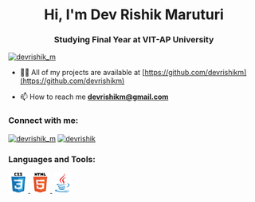 <h1 align="center">Hi, I'm Dev Rishik Maruturi</h1>
<h3 align="center">Studying Final Year at VIT-AP University</h3>

<p align="left"> <a href="https://twitter.com/devrishik_m" target="blank"><img src="https://img.shields.io/twitter/follow/devrishik_m?logo=twitter&style=for-the-badge" alt="devrishik_m" /></a> </p>

- 👨‍💻 All of my projects are available at [https://github.com/devrishikm](https://github.com/devrishikm)

- 📫 How to reach me **devrishikm@gmail.com**

<h3 align="left">Connect with me:</h3>
<p align="left">
<a href="https://twitter.com/devrishik_m" target="blank"><img align="center" src="https://raw.githubusercontent.com/rahuldkjain/github-profile-readme-generator/master/src/images/icons/Social/twitter.svg" alt="devrishik_m" height="30" width="40" /></a>
<a href="https://linkedin.com/in/devrishik" target="blank"><img align="center" src="https://raw.githubusercontent.com/rahuldkjain/github-profile-readme-generator/master/src/images/icons/Social/linked-in-alt.svg" alt="devrishik" height="30" width="40" /></a>
</p>

<h3 align="left">Languages and Tools:</h3>
<p align="left"> <a href="https://www.w3schools.com/css/" target="_blank"> <img src="https://raw.githubusercontent.com/devicons/devicon/master/icons/css3/css3-original-wordmark.svg" alt="css3" width="40" height="40"/> </a> <a href="https://www.w3.org/html/" target="_blank"> <img src="https://raw.githubusercontent.com/devicons/devicon/master/icons/html5/html5-original-wordmark.svg" alt="html5" width="40" height="40"/> </a> <a href="https://www.java.com" target="_blank"> <img src="https://raw.githubusercontent.com/devicons/devicon/master/icons/java/java-original.svg" alt="java" width="40" height="40"/> </a> </p>
